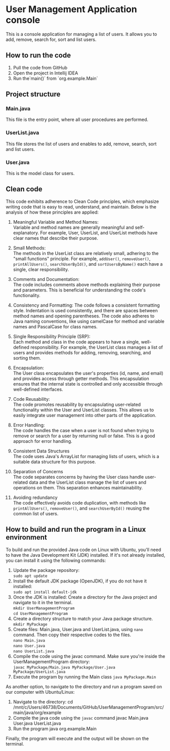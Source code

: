 # User Management Application console

This is a console application for managing a list of users.
It allows you to add, remove, search for, sort and list users.

## How to run the code

1. Pull the code from GitHub
2. Open the project in Intellij IDEA
3. Run the`main()´ from ´org.example.Main´

## Project structure

### Main.java

This file is the entry point, where all user procedures are performed.

### UserList.java

This file stores the list of users and enables to add, remove, search, sort and list users.

### User.java

This is the model class for users.

## Clean code

This code exhibits adherence to Clean Code principles, which emphasize writing code that is easy to read, understand,
and maintain. Below is the analysis of how these principles are applied:

1. Meaningful Variable and Method Names:  
   Variable and method names are generally meaningful and self-explanatory. For example, User, UserList, and UserList
   methods have clear names that describe their purpose.

2. Small Methods:  
   The methods in the UserList class are relatively small, adhering to the "small functions" principle. For
   example, `addUser()`, `removeUser()`, `printAllUsers()`, `searchUserById()`, and `sortUsersByName()` each have a
   single, clear responsibility.

3. Comments and Documentation:  
   The code includes comments above methods explaining their purpose and parameters. This is beneficial for
   understanding the code's functionality.

4. Consistency and Formatting:
   The code follows a consistent formatting style. Indentation is used consistently, and there are spaces between method
   names and opening parentheses.
   The code also adheres to Java naming conventions, like using camelCase for method and variable names and PascalCase
   for class names.

5. Single Responsibility Principle (SRP):  
   Each method and class in the code appears to have a single, well-defined responsibility. For example, the UserList
   class manages a list of users and provides methods for adding, removing, searching, and sorting them.

6. Encapsulation:  
   The User class encapsulates the user's properties (id, name, and email) and provides access through getter methods.
   This encapsulation ensures that the internal state is controlled and only accessible through well-defined interfaces.

7. Code Reusability:  
   The code promotes reusability by encapsulating user-related functionality within the User and UserList classes. This
   allows us to easily integrate user management into other parts of the application.

8. Error Handling:  
   The code handles the case when a user is not found when trying to remove or search for a user by returning null or
   false. This is a good approach for error handling.

9. Consistent Data Structures  
   The code uses Java's ArrayList for managing lists of users, which is a suitable data structure for this purpose.

10. Separation of Concerns  
    The code separates concerns by having the User class handle user-related data and the UserList class manage the list
    of users and operations on them. This separation enhances maintainability.

11. Avoiding redundancy  
    The code effectively avoids code duplication, with methods like `printAllUsers()`, `removeUser()`,
    and `searchUserById()` reusing the common list of users.

## How to build and run the program in a Linux environment

To build and run the provided Java code on Linux with Ubuntu, you'll need to have the Java Development Kit (JDK)
installed. If it's not already installed, you can install it using the following commands:

1. Update the package repository:  
   `sudo apt update`
2. Install the default JDK package (OpenJDK), if you do not have it installed:  
   `sudo apt install default-jdk`
3. Once the JDK is installed: Create a directory for the Java project and navigate to it in the terminal.  
   `mkdir UserManagementProgram`  
   `cd UserManagementProgram`
4. Create a directory structure to match your Java package structure.  
   `mkdir MyPackage`
5. Create files: Main.java, User.java and UserList.java, using `nano` command. Then copy their respective codes to the
   files.  
   `nano Main.java`  
   `nano User.java`  
   `nano UserList.java`
6. Compile the code using the javac command. Make sure you're inside the UserManagementProgram directory:  
   `javac MyPackage/Main.java MyPackage/User.java MyPackage/UserList.java`
7. Execute the program by running the Main class
   `java MyPackage.Main`

As another option, to navigate to the directory and run a program saved on our computer with Ubuntu/Linux:

1. Navigate to the directory:
   cd /mnt/c/Users/46738/Documents/GitHub/UserManagementProgram/src/main/java/org/example
2. Compile the java code using the `javac` command
   javac Main.java User.java UserList.java
3. Run the program
   java org.example.Main

Finally, the program will execute and the output will be shown on the terminal.